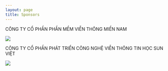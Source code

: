 ```yaml
---
layout: page
title: Sponsors
---
```


<div class="col-md-6">
    <div class="row">
        <p>CÔNG TY CỔ PHẦN PHẦN MỀM VIỄN THÔNG MIỀN NAM</p>
    </div>
    <div class="row">
        <a href="https://southtelecom.vn/" target="_blank"><img src="https://southtelecom.vn/wp-content/uploads/2013/06/logo.png"></a>
    </div>
</div>
<div class="col-md-6">
    <div class="row">
        <p>CÔNG TY CỔ PHẦN PHÁT TRIỂN CÔNG NGHỆ VIỄN THÔNG TIN HỌC SUN VIỆT</p>
    </div>
    <div class="row">
        <a href="http://svtech.com.vn/" target="_blank"><img src="https://southtelecom.vn/wp-content/uploads/2013/06/logo.png"></a>
    </div>
</div>
